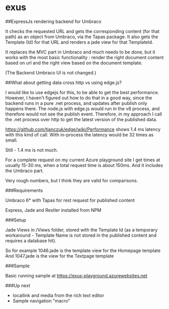exus
====

##ExpressJs rendering backend for Umbraco

It checks the requested URL and gets the corresponding content (for that path) as an object from Umbraco, via the Tapas package.
It also gets the Template (Id) for that URL and renders a jade view for that TemplateId.

It replaces the MVC part in Umbraco and much needs to be done, but it works with the most basic functionality : render the right document content based on url and the right view based on the document template.

(The Backend Umbraco UI is not changed.)

##What about getting data cross http vs using edge.js?

I would like to use edgejs for this, to be able to get the best performance. However, I haven't figured out how to do that in a good way, 
since the backend runs in a pure .net process, and updates after publish only happens there. The node.js with edge.js would run in the v8 process,
and therefore would not see the publish event. Therefore, in my approach I call the .net process over http to get the latest version of the published data.

https://github.com/tjanczuk/edge/wiki/Performance shows 1.4 ms latency with this kind of call. With in-process the latency would be 32 times as small. 

Still - 1.4 ms is not much.

For a complete request on my current Azure playground site I get times at usually 15-30 ms, when a total request time is about 150ms. And it includes the Umbraco part.

Very rough numbers, but I think they are valid for comparisons.


###Requirements

Umbraco 6* with Tapas for rest request for published content

Express, Jade and Restler installed from NPM

###Setup

Jade Views in /Views folder, stored with the Template Id (as a temporary workaround - Template Name is not stored in the published content and requires a database hit).

So for example 1046.jade is the template view for the Homepage template
And 1047.jade is the view for the Textpage template

###Sample

Basic running sample at https://exus-playground.azurewebsites.net

###Up next

* locallink and media from the rich text editor
* Sample navigation "macro"


